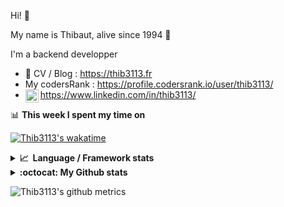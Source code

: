 Hi! 👋

My name is Thibaut, alive since 1994 🍷

I'm a backend developper

-   📝 CV / Blog : https://thib3113.fr
-   My codersRank : https://profile.codersrank.io/user/thib3113/
-   <a href="https://www.linkedin.com/in/thib3113/"><img align="left" alt="Thib3113's Linkedin" width="21px" src="https://img.icons8.com/color/48/linkedin.png" /></a> https://www.linkedin.com/in/thib3113/

📊 **This week I spent my time on**

[![Thib3113's wakatime](https://github-readme-stats.vercel.app/api/wakatime?username=thib3113&layout=default&theme=dracula&langs_count=6&hide_title=true&hide_border=true)](https://wakatime.com/@thib3113)

<details>
  <summary><b>📈&nbsp;&nbsp;Language&nbsp;/&nbsp;Framework stats</b></summary>
  <br/>  
  <a href='https://profile.codersrank.io/user/thib3113/'>
  <img src='http://cr-skills-chart-widget.azurewebsites.net/api/api?username=thib3113&padding=30&skills=php,batchfile,javascript,less,mysql,reactjs,scss,shell,typescript,vue'>
  </a>
</details>

<details>
  <summary><b>:octocat: My Github stats</b></summary>
  <br/>  
  
  <img src="https://github-readme-stats.vercel.app/api?username=thib3113&theme=dracula&show_icons=true&" alt="Thib3113's GitHub stats" />

<!--START_SECTION:activity-->

1. 🚀 Published release [crowdsec-client-scenarios/v0.0.6](https://github.com/thib3113/node-crowdsec/releases/tag/crowdsec-client-scenarios/v0.0.6) in [thib3113/node-crowdsec](https://github.com/thib3113/node-crowdsec)
2. 🚀 Published release [crowdsec-client-scenarios/v0.0.5](https://github.com/thib3113/node-crowdsec/releases/tag/crowdsec-client-scenarios/v0.0.5) in [thib3113/node-crowdsec](https://github.com/thib3113/node-crowdsec)
3. 🚀 Published release [crowdsec-client-scenarios/v0.0.4](https://github.com/thib3113/node-crowdsec/releases/tag/crowdsec-client-scenarios/v0.0.4) in [thib3113/node-crowdsec](https://github.com/thib3113/node-crowdsec)
4. 🚀 Published release [crowdsec-client-scenarios/v0.0.3](https://github.com/thib3113/node-crowdsec/releases/tag/crowdsec-client-scenarios/v0.0.3) in [thib3113/node-crowdsec](https://github.com/thib3113/node-crowdsec)
5. 🚀 Published release [crowdsec-http-middleware/v0.0.2](https://github.com/thib3113/node-crowdsec/releases/tag/crowdsec-http-middleware/v0.0.2) in [thib3113/node-crowdsec](https://github.com/thib3113/node-crowdsec)
 <!--END_SECTION:activity-->

</details>

![Thib3113's github metrics](https://gist.githubusercontent.com/thib3113/83a96e16f8bca103f1b0e376186c66ec/raw/github-metrics.svg)
